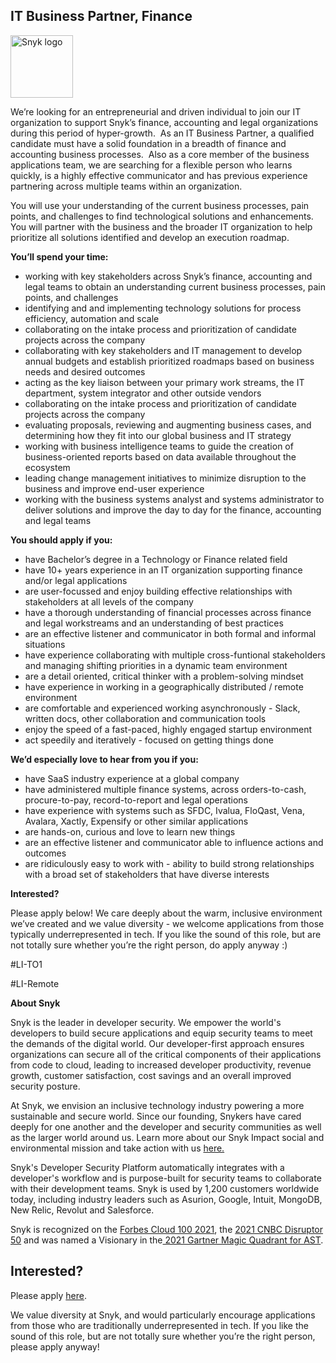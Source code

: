IT Business Partner, Finance
---

<img src="https://res.cloudinary.com/snyk/image/upload/v1537345894/press-kit/brand/logo-black.png" width="100" alt="Snyk logo" />

<p><span style="font-weight: 400;">We’re looking for an entrepreneurial and driven individual to join our IT organization to support Snyk’s finance, accounting and legal organizations during this period of hyper-growth.&nbsp; As an IT Business Partner, a qualified candidate must have a solid foundation in a breadth of finance and accounting business processes.&nbsp; Also as a core member of the business applications team, we are searching for a flexible person who learns quickly, is a highly effective communicator and has previous experience partnering across multiple teams within an organization.</span></p>
<p><span style="font-weight: 400;">You will use your understanding of the current business processes, pain points, and challenges to find technological solutions and enhancements.&nbsp; You will partner with the business and the broader IT organization to help prioritize all solutions identified and develop an execution roadmap.</span></p>
<p><strong>You’ll spend your time:</strong></p>
<ul>
<li style="font-weight: 400;"><span style="font-weight: 400;">working with key stakeholders across Snyk’s finance, accounting and legal teams to obtain an understanding current business processes, pain points, and challenges&nbsp;</span></li>
<li style="font-weight: 400;"><span style="font-weight: 400;">identifying and and implementing technology solutions for process efficiency, automation and scale</span></li>
<li style="font-weight: 400;"><span style="font-weight: 400;">collaborating on the intake process and prioritization of candidate projects across the company</span></li>
<li style="font-weight: 400;"><span style="font-weight: 400;">collaborating with key stakeholders and IT management to develop annual budgets and establish prioritized roadmaps based on business needs and desired outcomes</span></li>
<li style="font-weight: 400;"><span style="font-weight: 400;">acting as the key liaison between your primary work streams, the IT department, system integrator and other outside vendors</span></li>
<li style="font-weight: 400;"><span style="font-weight: 400;">collaborating on the intake process and prioritization of candidate projects across the company</span></li>
<li style="font-weight: 400;"><span style="font-weight: 400;">evaluating proposals, reviewing and augmenting business cases, and determining how they fit into our global business and IT strategy</span></li>
<li style="font-weight: 400;"><span style="font-weight: 400;">working with business intelligence teams to guide the creation of business-oriented reports based on data available throughout the ecosystem</span></li>
<li style="font-weight: 400;"><span style="font-weight: 400;">leading change management initiatives to minimize disruption to the business and improve end-user experience</span></li>
<li style="font-weight: 400;"><span style="font-weight: 400;">working with the business systems analyst and systems administrator to deliver solutions and improve the day to day for the finance, accounting and legal teams</span></li>
</ul>
<p><strong>You should apply if you:</strong></p>
<ul>
<li>have Bachelor’s degree in a Technology or Finance related field</li>
<li>have 10+ years experience in an IT organization supporting finance and/or legal applications</li>
<li>are user-focussed and enjoy building effective relationships with stakeholders at all levels of the company</li>
<li>have a thorough understanding of financial processes across finance and legal workstreams and an understanding of best practices</li>
<li>are an effective listener and communicator in both formal and informal situations</li>
<li>have experience collaborating with multiple cross-funtional stakeholders and managing shifting priorities in a dynamic team environment</li>
<li>are a detail oriented, critical thinker with a problem-solving mindset&nbsp;&nbsp;&nbsp;</li>
<li>have experience in working in a geographically distributed / remote environment</li>
<li>are comfortable and experienced working asynchronously - Slack, written docs, other collaboration and communication tools</li>
<li>enjoy the speed of a fast-paced, highly engaged startup environment</li>
<li>act speedily and iteratively - focused on getting things done</li>
</ul>
<p><strong>We’d especially love to hear from you if you:</strong></p>
<ul>
<li style="font-weight: 400;"><span style="font-weight: 400;">have SaaS industry experience at a global company</span></li>
<li style="font-weight: 400;"><span style="font-weight: 400;">have administered multiple finance systems, across orders-to-cash, procure-to-pay, record-to-report and legal operations</span></li>
<li style="font-weight: 400;"><span style="font-weight: 400;">have experience with systems such as SFDC, Ivalua, FloQast, Vena, Avalara, Xactly, Expensify or other similar applications</span></li>
<li style="font-weight: 400;"><span style="font-weight: 400;">are hands-on, curious and love to learn new things</span></li>
<li style="font-weight: 400;"><span style="font-weight: 400;">are an effective listener and communicator able to influence actions and outcomes</span></li>
<li style="font-weight: 400;"><span style="font-weight: 400;">are ridiculously easy to work with - ability to build strong relationships with a broad set of stakeholders that have diverse interests</span></li>
</ul>
<p><strong>Interested?</strong></p>
<p><span style="font-weight: 400;">Please apply below! We care deeply about the warm, inclusive environment we’ve created and we value diversity - we welcome applications from those typically underrepresented in tech. If you like the sound of this role, but are not totally sure whether you’re the right person, do apply anyway :)</span></p>
<p><span style="font-weight: 400;">#LI-TO1</span></p>
<p><span style="font-weight: 400;">#LI-Remote</span></p><div class="content-conclusion"><p><strong>About Snyk</strong></p>
<p><span style="font-weight: 400;">Snyk is the leader in developer security. We empower the world's developers to build secure applications and equip security teams to meet the demands of the digital world. Our developer-first approach ensures organizations can secure all of the critical components of their applications from code to cloud, leading to increased developer productivity, revenue growth, customer satisfaction, cost savings and an overall improved security posture.&nbsp;</span></p>
<p><span style="font-weight: 400;">At Snyk, we envision an inclusive technology industry powering a more sustainable and secure world.</span> <span style="font-weight: 400;">Since our founding, Snykers have cared deeply for one another and the developer and security communities as well as the larger world around us. Learn more about our Snyk Impact social and environmental mission and take action with us </span><a href="https://snyk.io/about/snyk-impact/"><span style="font-weight: 400;">here.</span></a></p>
<p><span style="font-weight: 400;">Snyk's Developer Security Platform automatically integrates with a developer's workflow and is purpose-built for security teams to collaborate with their development teams. Snyk is used by 1,200 customers worldwide today, including industry leaders such as Asurion, Google, Intuit, MongoDB, New Relic, Revolut and Salesforce.</span></p>
<p><span style="font-weight: 400;">Snyk is recognized on the </span><a href="https://www.forbes.com/cloud100/#6f24b5ba5f94"><span style="font-weight: 400;">Forbes Cloud 100 2021</span></a><span style="font-weight: 400;">, the </span><a href="https://www.cnbc.com/2021/05/25/these-are-the-2021-cnbc-disruptor-50-companies.html"><span style="font-weight: 400;">2021 CNBC Disruptor 50</span></a><span style="font-weight: 400;"> and was named a Visionary in the</span><a href="https://snyk.io/blog/snyk-visionary-2021-gartner-magic-quadrant-for-ast/"><span style="font-weight: 400;"> 2021 Gartner Magic Quadrant for AST</span></a><span style="font-weight: 400;">.</span></p></div>

Interested?
---

Please apply [here](https://boards.greenhouse.io/snyk/jobs/5598148002#app).

We value diversity at Snyk, and would particularly encourage applications from those who are traditionally underrepresented in tech.
If you like the sound of this role, but are not totally sure whether you’re the right person, please apply anyway!

